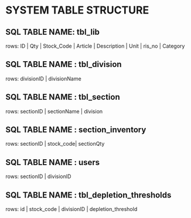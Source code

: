 # SYSTEM TABLE STRUCTURE

## SQL TABLE NAME: tbl_lib
rows: ID | Qty | Stock_Code | Article | Description | Unit | ris_no | Category 

## SQL TABLE NAME : tbl_division

rows: divisionID | divisionName


## SQL TABLE NAME : tbl_section

rows: sectionID | sectionName | division 

## SQL TABLE NAME : section_inventory

rows: sectionID | stock_code| sectionQty

## SQL TABLE NAME : users
rows: sectionID | divisionID

## SQL TABLE NAME : tbl_depletion_thresholds
rows: id | stock_code | divisionID | depletion_threshold

